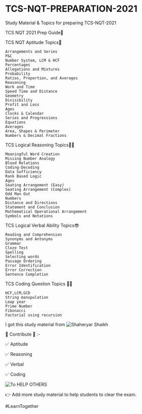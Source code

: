 # TCS-NQT-PREPARATION-2021
Study Material & Topics for preparing TCS-NQT-2021

TCS NQT 2021 Prep Guide🎉

TCS NQT Aptitude Topics🚀

    Arrangements and Series
    P&C
    Number System, LCM & HCF
    Percentages
    Allegations and Mixtures
    Probability
    Ratios, Proportion, and Averages
    Reasoning
    Work and Time
    Speed Time and Distance
    Geometry
    Divisibility
    Profit and Loss
    Ages
    Clocks & Calendar
    Series and Progressions
    Equations
    Averages
    Area, Shapes & Perimeter
    Numbers & Decimal Fractions

TCS Logical Reasoning Topics🤦‍♂️

    Meaningful Word Creation
    Missing Number Analogy
    Blood Relations
    Coding-Decoding
    Data Sufficiency
    Rank Based Logic
    Ages
    Seating Arrangement (Easy)
    Seating Arrangement (Complex)
    Odd Man Out
    Numbers
    Distance and Directions
    Statement and Conclusion
    Mathematical Operational Arrangement
    Symbols and Notations

TCS Logical Verbal Ability Topics😎

    Reading and Comprehension
    Synonyms and Antonyms
    Grammar
    Cloze Test
    Spelling
    Selecting words
    Passage Ordering
    Error Identification
    Error Correction
    Sentence Completion

TCS Coding Question Topics 👨‍💻

    HCF,LCM,GCD
    String manupulation
    Leap year
    Prime Number
    Fibonacci
    Factorial using recursion

I got this study material from 
![Shaheryar Shaikh](https://github.com/shaheryarshaikh1011) 

🌻 Contribute 🌻 :-

✅ Aptitude

✅ Reasoning

✅ Verbal 

✅ Coding

![To HELP OTHERS](https://twitter.com/i/status/1357261161863946240)

👉 Add more study material to help students to clear the exam. 

#LearnTogether
